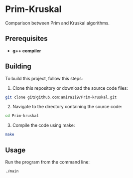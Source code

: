 # Prim-Kruskal
Comparison between Prim and Kruskal algorithms.

## Prerequisites
- **g++ compiler**

## Building
To build this project, follow this steps:

1. Clone this repository or download the source code files:
```Bash
git clone git@github.com:amira1i9/Prim-kruskal.git
```

2. Navigate to the directory containing the source code:
```Bash
cd Prim-kruskal
```

3. Compile the code using make:
```Bash
make
```

## Usage
Run the program from the command line:
```Bash
./main
```
